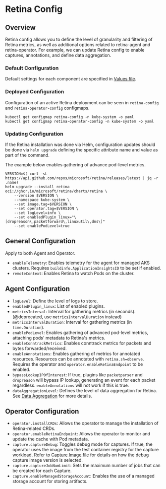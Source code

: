 # Retina Config

## Overview

Retina config allows you to define the level of granularity and filtering of Retina metrics, as well as additional options related to retina-agent and retina-operator. For example, we can update Retina config to enable captures, annotations, and define data aggregation.

### Default Configuration

Default settings for each component are specified in [Values file](../../deploy/standard/manifests/controller/helm/retina/values.yaml).

### Deployed Configuration

Configuration of an active Retina deployment can be seen in `retina-config` and `retina-operator-config` configmaps.

```shell
kubectl get configmap retina-config -n kube-system -o yaml
kubectl get configmap retina-operator-config -n kube-system -o yaml
```

### Updating Configuration

If the Retina installation was done via Helm, configuration updates should be done via `helm upgrade` defining the specific attribute name and value as part of the command.

The example below enables gathering of advance pod-level metrics.

```shell
VERSION=$( curl -sL https://api.github.com/repos/microsoft/retina/releases/latest | jq -r .name)
helm upgrade --install retina oci://ghcr.io/microsoft/retina/charts/retina \
    --version $VERSION \
    --namespace kube-system \
    --set image.tag=$VERSION \
    --set operator.tag=$VERSION \
    --set logLevel=info \
    --set enabledPlugin_linux="\[dropreason\,packetforward\,linuxutil\,dns\]"
    --set enablePodLevel=true
```

## General Configuration

Apply to both Agent and Operator.

* `enableTelemetry`: Enables telemetry for the agent for managed AKS clusters. Requires `buildinfo.ApplicationInsightsID` to be set if enabled.
* `remoteContext`: Enables Retina to watch Pods on the cluster.

## Agent Configuration

* `logLevel`: Define the level of logs to store.
* `enabledPlugin_linux`: List of enabled plugins.
* `metricsInterval`: Interval for gathering metrics (in seconds). (@deprecated, use `metricsIntervalDuration` instead)
* `metricsIntervalDuration`: Interval for gathering metrics (in `time.Duration`).
* `enablePodLevel`: Enables gathering of advanced pod-level metrics, attaching pods' metadata to Retina's metrics.
* `enableConntrackMetrics`: Enables conntrack metrics for packets and bytes forwarded/received.
* `enableAnnotations`: Enables gathering of metrics for annotated resources. Resources can be annotated with `retina.sh=observe`. Requires the operator and `operator.enableRetinaEndpoint` to be enabled.
* `bypassLookupIPOfInterest`: If true, plugins like `packetparser` and `dropreason` will bypass IP lookup, generating an event for each packet regardless. `enableAnnotations` will not work if this is true.
* `dataAggregationLevel`: Defines the level of data aggregation for Retina. See [Data Aggregation](../05-Concepts/data-aggregation.md) for more details.

## Operator Configuration

* `operator.installCRDs`: Allows the operator to manage the installation of Retina-related CRDs.
* `operator.enableRetinaEndpoint`: Allows the operator to monitor and update the cache with Pod metadata.
* `capture.captureDebug`: Toggles debug mode for captures. If true, the operator uses the image from the test container registry for the capture workload. Refer to [Capture Image file](../../pkg/capture/utils/capture_image.go) for details on how the debug capture image version is selected.
* `capture.captureJobNumLimit`: Sets the maximum number of jobs that can be created for each Capture.
* `capture.enableManagedStorageAccount`: Enables the use of a managed storage account for storing artifacts.
